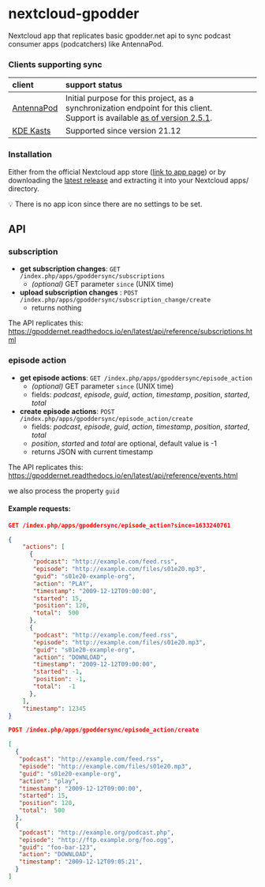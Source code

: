 # nextcloud-gpodder
Nextcloud app that replicates basic gpodder.net api to sync podcast consumer apps (podcatchers) like AntennaPod.

### Clients supporting sync
| client | support status |
| :- | :- |
| [AntennaPod](https://antennapod.org) | Initial purpose for this project, as a synchronization endpoint for this client.<br> Support is available [as of version 2.5.1](https://github.com/AntennaPod/AntennaPod/pull/5243/). |
| [KDE Kasts](https://apps.kde.org/de/kasts/) | Supported since version 21.12 |

### Installation
Either from the official Nextcloud app store ([link to app page](https://apps.nextcloud.com/apps/gpoddersync)) or by downloading the [latest release](https://github.com/thrillfall/nextcloud-gpodder/releases/latest) and extracting it into your Nextcloud apps/ directory.

💡 There is no app icon since there are no settings to be set.

## API
### subscription
* **get subscription changes**: `GET /index.php/apps/gpoddersync/subscriptions`
	* *(optional)* GET parameter `since` (UNIX time)
* **upload subscription changes** : `POST /index.php/apps/gpoddersync/subscription_change/create`
	* returns nothing

The API replicates this: https://gpoddernet.readthedocs.io/en/latest/api/reference/subscriptions.html

### episode action
* **get episode actions**: `GET /index.php/apps/gpoddersync/episode_action`
	* *(optional)* GET parameter `since` (UNIX time)
	* fields: *podcast*, *episode*, *guid*, *action*, *timestamp*, *position*, *started*, *total*
* **create episode actions**: `POST /index.php/apps/gpoddersync/episode_action/create`
  * fields: *podcast*, *episode*, *guid*, *action*, *timestamp*, *position*, *started*, *total*
  * *position*, *started* and *total* are optional, default value is -1
  * returns JSON with current timestamp

The API replicates this: https://gpoddernet.readthedocs.io/en/latest/api/reference/events.html

we also process the property `guid`

#### Example requests:
```json
GET /index.php/apps/gpoddersync/episode_action?since=1633240761

{
    "actions": [
      {
       "podcast": "http://example.com/feed.rss",
       "episode": "http://example.com/files/s01e20.mp3",
       "guid": "s01e20-example-org",
       "action": "PLAY",
       "timestamp": "2009-12-12T09:00:00",
       "started": 15,
       "position": 120,
       "total":  500
      },
      {
       "podcast": "http://example.com/feed.rss",
       "episode": "http://example.com/files/s01e20.mp3",
       "guid": "s01e20-example-org",
       "action": "DOWNLOAD",
       "timestamp": "2009-12-12T09:00:00",
       "started": -1,
       "position": -1,
       "total":  -1
      },
    ],
    "timestamp": 12345
}
```
```json
POST /index.php/apps/gpoddersync/episode_action/create

[
  {
   "podcast": "http://example.com/feed.rss",
   "episode": "http://example.com/files/s01e20.mp3",
   "guid": "s01e20-example-org",
   "action": "play",
   "timestamp": "2009-12-12T09:00:00",
   "started": 15,
   "position": 120,
   "total":  500
  },
  {
   "podcast": "http://example.org/podcast.php",
   "episode": "http://ftp.example.org/foo.ogg",
   "guid": "foo-bar-123",
   "action": "DOWNLOAD",
   "timestamp": "2009-12-12T09:05:21",
  }
]
```
